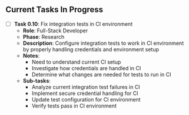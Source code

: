 ## Current Tasks In Progress

- [ ] **Task 0.10**: Fix integration tests in CI environment
  - **Role**: Full-Stack Developer
  - **Phase**: Research
  - **Description**: Configure integration tests to work in CI environment by properly handling credentials and environment setup
  - **Notes**:
    - Need to understand current CI setup
    - Investigate how credentials are handled in CI
    - Determine what changes are needed for tests to run in CI
  - **Sub-tasks**:
    - Analyze current integration test failures in CI
    - Implement secure credential handling for CI
    - Update test configuration for CI environment
    - Verify tests pass in CI environment


